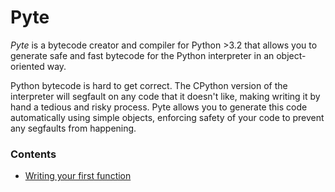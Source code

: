 # Pyte

*Pyte* is a bytecode creator and compiler for Python >3.2 that allows you to generate safe and fast bytecode for the
Python interpreter in an object-oriented way.  

Python bytecode is hard to get correct. The CPython version of the interpreter will segfault on any code that it
doesn't like, making writing it by hand a tedious and risky process. Pyte allows you to generate this code
automatically using simple objects, enforcing safety of your code to prevent any segfaults from happening.

### Contents

 - [Writing your first function](/first-function)
